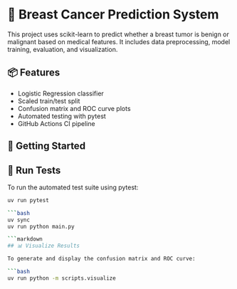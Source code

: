 # 🧠 Breast Cancer Prediction System

This project uses scikit-learn to predict whether a breast tumor is benign or malignant based on medical features. It includes data preprocessing, model training, evaluation, and visualization.

## 📦 Features
- Logistic Regression classifier
- Scaled train/test split
- Confusion matrix and ROC curve plots
- Automated testing with pytest
- GitHub Actions CI pipeline

## 🚀 Getting Started
## 🧪 Run Tests

To run the automated test suite using pytest:

```bash
uv run pytest

```bash
uv sync
uv run python main.py

```markdown
## 📊 Visualize Results

To generate and display the confusion matrix and ROC curve:

```bash
uv run python -m scripts.visualize
